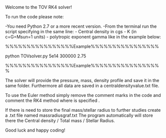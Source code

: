 Welcome to the TOV RK4 solver!

To run the code please note:

-You need Python 2.7 or a more recent version.
-From the terminal run the script specifying in the same line:
							- Central density in cgs
							- K (in c=G=Msun=1 units)
							- polytropic exponent gamma 
like in the example below:

%%%%%%%%%%%%%%%%Example%%%%%%%%%%%%%%%%

python TOVsolver.py 5e14 300000 2.75

%%%%%%%%%%%%%%%%Example%%%%%%%%%%%%%%%%%



The solver will provide the pressure, mass, density profile and save it in the same folder.
Furthermore all data are saved in a centraldensityvalue.txt file.

To use the Euler method simply remove the comment marks in the code and comment the RK4 method where is specified .

If there is need to store the final mass/stellar radius to further studies create a .txt file named massradiusgraf.txt
The program automatically will store there the Central density / Total mass / Stellar Radius.


Good luck and happy coding!





